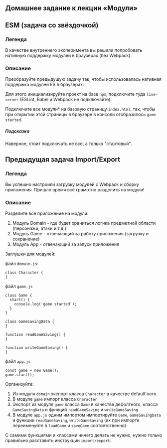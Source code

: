 ## Домашнее задание к лекции «Модули»
## ESM (задача со звёздочкой)

### Легенда
В качестве внутреннего эксперимента вы решили попробовать нативную поддержку модулей в браузерах (без Webpack). 

### Описание
Преобразуйте предыдущую задачу так, чтобы использовалась нативная поддержка модулей ES в браузерах. 

Для этого инициализируйте проект на базе `npm`, подключите туда `live-server` (ESLint, Babel и Webpack не подключайте). 

Подключите все модули* на базовую страницу `index.html`, так, чтобы при открытии этой страницы в браузере в консоли отобразилось `game started`. 


##### Подсказка
Наверное, стоит подключать не все, а только "стартовый". 



## Предыдущая задача Import/Export
### Легенда
Вы успешно настроили загрузку модулей с Webpack и сборку приложения. Пришло время всё грамотно разделить на модули! 

### Описание
Разделите всё приложение на модули: 

1. Модуль Domain - где будет храниться логика предметной области (персонажи, атаки и т.д.) 
2. Модуль Game - отвечающий за работу приложения (загрузку и сохранение) 
3. Модуль App - отвечающий за запуск приложения 

Заглушки для модулей: 

файл `domain.js`: 

```
class Character {
}
```

файл `game.js` 

```
class Game {
  start() {
    console.log('game started');
  }
}

class GameSavingData {
}

function readGameSaving() {
}

function writeGameSaving() {
}
```

файл `app.js` 

```
const game = new Game();
game.start();
```

Организуйте: 

1. Из модуля `domain` экспорт класса `Character` в качестве default'ного  
2. В модуле `game` импорт класса `Character`  
3. Экспорт из модуля `game` класса `Game` в качестве дефолтного, класса `GameSavingData` и функций `readGameSaving` и `writeGameSaving` 
4. В модуле `app.js` одним импортом импортируйте `Game`, `GameSavingData` и функции `readGameSaving`, `writeGameSaving` (их при импорте переименуйте в `loadGame` и `saveGame` соответственно) 
   
С самими функциями и классами ничего делать не нужно, нужно только правильно расставить инструкции `import/export`. 